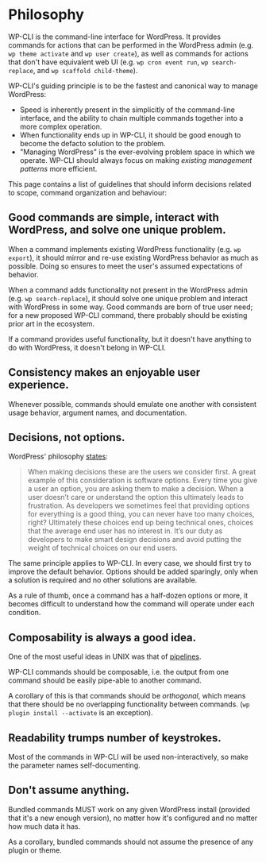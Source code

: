 # Philosophy

WP-CLI is the command-line interface for WordPress. It provides commands for actions that can be performed in the WordPress admin (e.g. `wp theme activate` and `wp user create`), as well as commands for actions that don't have equivalent web UI (e.g. `wp cron event run`, `wp search-replace`, and `wp scaffold child-theme`).

WP-CLI's guiding principle is to be the fastest and canonical way to manage WordPress:

* Speed is inherently present in the simplicitly of the command-line interface, and the ability to chain multiple commands together into a more complex operation.
* When functionality ends up in WP-CLI, it should be good enough to become the defacto solution to the problem.
* "Managing WordPress" is the ever-evolving problem space in which we operate. WP-CLI should always focus on making *existing management patterns* more efficient.

This page contains a list of guidelines that should inform decisions related to scope, command organization and behaviour:

## Good commands are simple, interact with WordPress, and solve one unique problem.

When a command implements existing WordPress functionality (e.g. `wp export`), it should mirror and re-use existing WordPress behavior as much as possible. Doing so ensures to meet the user's assumed expectations of behavior.

When a command adds functionality not present in the WordPress admin (e.g. `wp search-replace`), it should solve one unique problem and interact with WordPress in some way. Good commands are born of true user need; for a new proposed WP-CLI command, there probably should be existing prior art in the ecosystem.

If a command provides useful functionality, but it doesn't have anything to do with WordPress, it doesn't belong in WP-CLI.

## Consistency makes an enjoyable user experience.

Whenever possible, commands should emulate one another with consistent usage behavior, argument names, and documentation.

## Decisions, not options.

WordPress' philosophy [states](https://wordpress.org/about/philosophy/):

> When making decisions these are the users we consider first. A great example of this consideration is software options. Every time you give a user an option, you are asking them to make a decision. When a user doesn’t care or understand the option this ultimately leads to frustration. As developers we sometimes feel that providing options for everything is a good thing, you can never have too many choices, right? Ultimately these choices end up being technical ones, choices that the average end user has no interest in. It’s our duty as developers to make smart design decisions and avoid putting the weight of technical choices on our end users.

The same principle applies to WP-CLI. In every case, we should first try to improve the default behavior. Options should be added sparingly, only when a solution is required and no other solutions are available.

As a rule of thumb, once a command has a half-dozen options or more, it becomes difficult to understand how the command will operate under each condition.

## Composability is always a good idea.

One of the most useful ideas in UNIX was that of [pipelines](http://en.wikipedia.org/wiki/Pipeline_%28Unix%29).

WP-CLI commands should be composable, i.e. the output from one command should be easily pipe-able to another command.

A corollary of this is that commands should be _orthogonal_, which means that there should be no overlapping functionality between commands. (`wp plugin install --activate` is an exception).

## Readability trumps number of keystrokes.

Most of the commands in WP-CLI will be used non-interactively, so make the parameter names self-documenting.

## Don't assume anything.

Bundled commands MUST work on any given WordPress install (provided that it's a new enough version), no matter how it's configured and no matter how much data it has.

As a corollary, bundled commands should not assume the presence of any plugin or theme.

